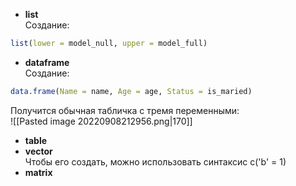 - **list**  
Создание:  
```R  
list(lower = model_null, upper = model_full)  
```  
- **dataframe**  
Создание:  
```R  
data.frame(Name = name, Age = age, Status = is_maried)  
```  
Получится обычная табличка с тремя переменными:  
![[Pasted image 20220908212956.png|170]]  
- **table**  
- **vector**  
Чтобы его создать, можно использовать синтаксис c('b' = 1)  
- **matrix**  

